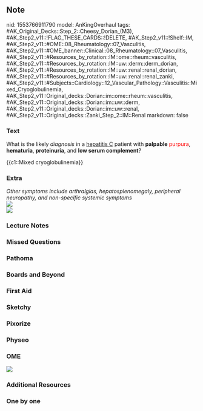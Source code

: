 ## Note
nid: 1553766911790
model: AnKingOverhaul
tags: #AK_Original_Decks::Step_2::Cheesy_Dorian_(M3), #AK_Step2_v11::!FLAG_THESE_CARDS::!DELETE, #AK_Step2_v11::!Shelf::IM, #AK_Step2_v11::#OME::08_Rheumatology::07_Vasculitis, #AK_Step2_v11::#OME_banner::Clinical::08_Rheumatology::07_Vasculitis, #AK_Step2_v11::#Resources_by_rotation::IM::ome::rheum::vasculitis, #AK_Step2_v11::#Resources_by_rotation::IM::uw::derm::derm_dorian, #AK_Step2_v11::#Resources_by_rotation::IM::uw::renal::renal_dorian, #AK_Step2_v11::#Resources_by_rotation::IM::uw::renal::renal_zanki, #AK_Step2_v11::#Subjects::Cardiology::12_Vascular_Pathology::Vasculitis::Mixed_Cryoglobulinemia, #AK_Step2_v11::Original_decks::Dorian::im::ome::rheum::vasculitis, #AK_Step2_v11::Original_decks::Dorian::im::uw::derm, #AK_Step2_v11::Original_decks::Dorian::im::uw::renal, #AK_Step2_v11::Original_decks::Zanki_Step_2::IM::Renal
markdown: false

### Text
What is the likely <i>diagnosis</i> in a <u>hepatitis C</u> patient
with <b>palpable</b> <font color="#FF0000" style="">purpura</font>,
<b>hematuria</b>, <b>proteinuria</b>, and <b>low serum
complement</b>?
<div>
  {{c1::Mixed cryoglobulinemia}}
</div>

### Extra
<div>
  <i>Other symptoms include arthralgias, hepatosplenomegaly,
  peripheral neuropathy, and non-specific systemic symptoms</i>
</div>
<div>
  <i><img src="sheett.png"></i>
</div>
<div>
  <b><i><img src=
  "Screen%20Shot%202017-04-25%20at%2012.16.08%20PM.jpg"></i></b>
</div>

### Lecture Notes


### Missed Questions


### Pathoma


### Boards and Beyond


### First Aid


### Sketchy


### Pixorize


### Physeo


### OME
<div class="ome-widget">
  <a href=
  "https://onlinemeded.org/spa/rheumatology/vasculitis/acquire?ref=anki">
  <img src="_OME_AnkiFlashcards_Lesson_4.png"></a>
</div>

### Additional Resources


### One by one

